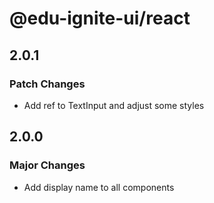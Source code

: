 # @edu-ignite-ui/react

## 2.0.1

### Patch Changes

- Add ref to TextInput and adjust some styles

## 2.0.0

### Major Changes

- Add display name to all components
